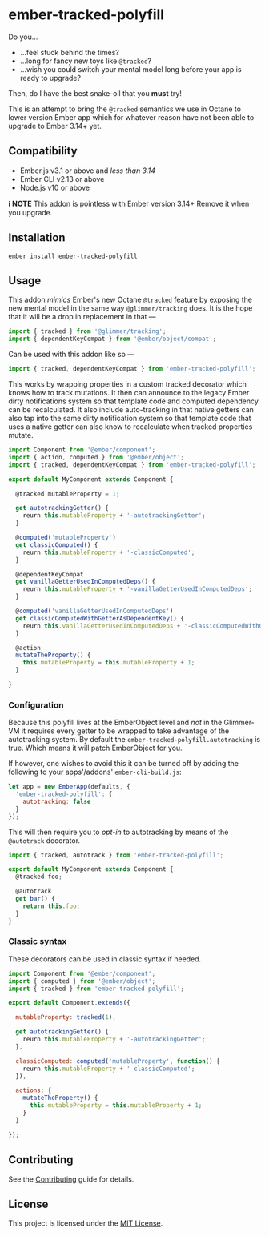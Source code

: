 ember-tracked-polyfill
==============================================================================

Do you…

* …feel stuck behind the times?
* …long for fancy new toys like `@tracked`?
* …wish you could switch your mental model long before your app is ready to upgrade?

Then, do I have the best snake-oil that you **must** try!

This is an attempt to bring the `@tracked` semantics we use in Octane to lower version Ember app which for whatever reason have not been able to upgrade to Ember 3.14+ yet.


Compatibility
------------------------------------------------------------------------------

* Ember.js v3.1 or above and *less than 3.14*
* Ember CLI v2.13 or above
* Node.js v10 or above

**ℹ︎ NOTE** This addon is pointless with Ember version 3.14+ Remove it when you upgrade.


Installation
------------------------------------------------------------------------------

```
ember install ember-tracked-polyfill
```


Usage
------------------------------------------------------------------------------

This addon _mimics_ Ember's new Octane `@tracked` feature by exposing the new mental model in the same way `@glimmer/tracking` does. It is the hope that it will be a drop in replacement in that —

```js
import { tracked } from '@glimmer/tracking';
import { dependentKeyCompat } from '@ember/object/compat';
```

Can be used with this addon like so —

```js
import { tracked, dependentKeyCompat } from 'ember-tracked-polyfill';
```

This works by wrapping properties in a custom tracked decorator which knows how to track mutations. It then can announce to the legacy Ember dirty notifications system so that template code and computed dependency can be recalculated. It also include auto-tracking in that native getters can also tap into the same dirty notification system so that template code that uses a native getter can also know to recalculate when tracked properties mutate.

```js
import Component from '@ember/component';
import { action, computed } from '@ember/object';
import { tracked, dependentKeyCompat } from 'ember-tracked-polyfill';

export default MyComponent extends Component {

  @tracked mutableProperty = 1;

  get autotrackingGetter() {
    reurn this.mutableProperty + '-autotrackingGetter';
  }

  @computed('mutableProperty')
  get classicComputed() {
    reurn this.mutableProperty + '-classicComputed';
  }

  @dependentKeyCompat
  get vanillaGetterUsedInComputedDeps() {
    reurn this.mutableProperty + '-vanillaGetterUsedInComputedDeps';
  }

  @computed('vanillaGetterUsedInComputedDeps')
  get classicComputedWithGetterAsDependentKey() {
    reurn this.vanillaGetterUsedInComputedDeps + '-classicComputedWithGetterAsDependentKey';
  }

  @action
  mutateTheProperty() {
    this.mutableProperty = this.mutableProperty + 1;
  }

}
```


### Configuration

Because this polyfill lives at the EmberObject level and _not_ in the Glimmer-VM it requires every getter to be wrapped to take advantage of the autotracking system. By default the `ember-tracked-polyfill.autotracking` is true. Which means it will patch EmberObject for you.

If however, one wishes to avoid this it can be turned off by adding the following to your apps'/addons' `ember-cli-build.js`:

```js
let app = new EmberApp(defaults, {
  'ember-tracked-polyfill': {
    autotracking: false
  }
});
```

This will then require you to *opt-in* to autotracking by means of the `@autotrack` decorator.

```js
import { tracked, autotrack } from 'ember-tracked-polyfill';

export default MyComponent extends Component {
  @tracked foo;

  @autotrack
  get bar() {
    return this.foo;
  }
}
```

### Classic syntax

These decorators can be used in classic syntax if needed.

```js
import Component from '@ember/component';
import { computed } from '@ember/object';
import { tracked } from 'ember-tracked-polyfill';

export default Component.extends({

  mutableProperty: tracked(1),

  get autotrackingGetter() {
    reurn this.mutableProperty + '-autotrackingGetter';
  },

  classicComputed: computed('mutableProperty', function() {
    reurn this.mutableProperty + '-classicComputed';
  }),

  actions: {
    mutateTheProperty() {
      this.mutableProperty = this.mutableProperty + 1;
    }
  }

});
```


Contributing
------------------------------------------------------------------------------

See the [Contributing](CONTRIBUTING.md) guide for details.


License
------------------------------------------------------------------------------

This project is licensed under the [MIT License](LICENSE.md).
